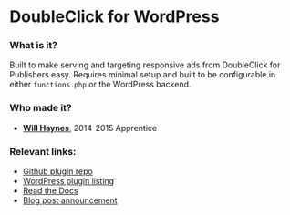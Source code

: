 # DoubleClick for WordPress

### What is it?

Built to make serving and targeting responsive ads from DoubleClick for Publishers easy. Requires minimal setup and built to be configurable in either `functions.php` or the WordPress backend.

### Who made it?

 - [__Will Haynes__](http://github.com/willhaynes), 2014-2015 Apprentice

### Relevant links:

 - [Github plugin repo](https://github.com/inn/DoubleClick-for-WordPress)
 - [WordPress plugin listing](https://wordpress.org/plugins/doubleclick-for-wp/)
 - [Read the Docs](http://dfw.readthedocs.org/en/latest/)
 - [Blog post announcement](http://nerds.inn.org/2015/03/03/new-plugin-easier-doubleclick-ads-for-wordpress/)